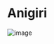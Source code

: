 # Anigiri

![image](https://user-images.githubusercontent.com/59850361/149056991-5b5558ca-05b0-4b4e-a81a-841af529181d.png)
